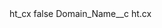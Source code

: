 <?xml version="1.0" encoding="UTF-8"?>
<CustomMetadata xmlns="http://soap.sforce.com/2006/04/metadata" xmlns:xsi="http://www.w3.org/2001/XMLSchema-instance" xmlns:xsd="http://www.w3.org/2001/XMLSchema">
    <label>ht_cx</label>
    <protected>false</protected>
    <values>
        <field>Domain_Name__c</field>
        <value xsi:type="xsd:string">ht.cx</value>
    </values>
</CustomMetadata>

